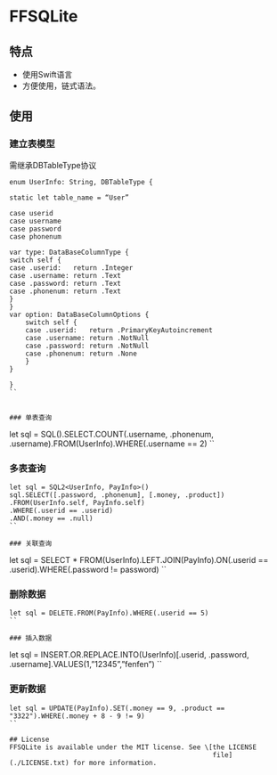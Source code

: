 # FFSQLite

## 特点

- 使用Swift语言
- 方便使用，链式语法。

## 使用

### 建立表模型
需继承DBTableType协议

```
enum UserInfo: String, DBTableType {

static let table_name = “User”

case userid
case username
case password
case phonenum

var type: DataBaseColumnType {
switch self {
case .userid:   return .Integer
case .username: return .Text
case .password: return .Text
case .phonenum: return .Text
}
}
var option: DataBaseColumnOptions {
    switch self {
    case .userid:   return .PrimaryKeyAutoincrement
    case .username: return .NotNull
    case .password: return .NotNull
    case .phonenum: return .None
    }
}

}
``


### 单表查询
```
let sql = SQL<UserInfo>().SELECT.COUNT(.username, .phonenum, .username).FROM(UserInfo).WHERE(.username == 2)
``
### 多表查询
```
let sql = SQL2<UserInfo, PayInfo>()
sql.SELECT([.password, .phonenum], [.money, .product])
.FROM(UserInfo.self, PayInfo.self)
.WHERE(.userid == .userid)
.AND(.money == .null)
``

### 关联查询
```
let sql = SELECT * FROM(UserInfo).LEFT.JOIN(PayInfo).ON(.userid == .userid).WHERE(.password != password)
``

### 删除数据

```
let sql = DELETE.FROM(PayInfo).WHERE(.userid == 5)
``

### 插入数据
```
let sql = INSERT.OR.REPLACE.INTO(UserInfo)[.userid, .password, .username].VALUES(1,”12345”,”fenfen”)
``

### 更新数据
```
let sql = UPDATE(PayInfo).SET(.money == 9, .product == "3322").WHERE(.money + 8 - 9 != 9)
``

## License
FFSQLite is available under the MIT license. See \[the LICENSE
                                                   file](./LICENSE.txt) for more information.